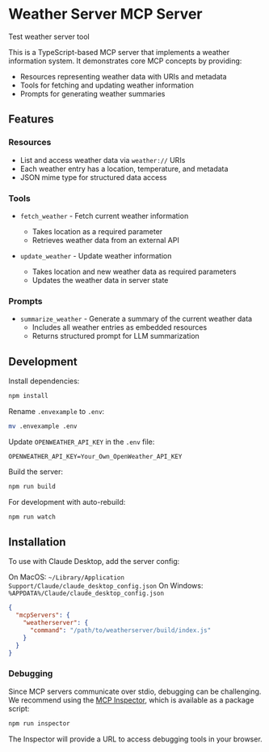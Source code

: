 # Weather Server MCP Server

Test weather server tool

This is a TypeScript-based MCP server that implements a weather information system. It demonstrates core MCP concepts by providing:

- Resources representing weather data with URIs and metadata
- Tools for fetching and updating weather information
- Prompts for generating weather summaries

## Features

### Resources
- List and access weather data via `weather://` URIs
- Each weather entry has a location, temperature, and metadata
- JSON mime type for structured data access

### Tools
- `fetch_weather` - Fetch current weather information
  - Takes location as a required parameter
  - Retrieves weather data from an external API

- `update_weather` - Update weather information
  - Takes location and new weather data as required parameters
  - Updates the weather data in server state

### Prompts
- `summarize_weather` - Generate a summary of the current weather data
  - Includes all weather entries as embedded resources
  - Returns structured prompt for LLM summarization

## Development

Install dependencies:
```bash
npm install
```

Rename `.envexample` to `.env`:
```bash
mv .envexample .env
```

Update `OPENWEATHER_API_KEY` in the `.env` file:
```env
OPENWEATHER_API_KEY=Your_Own_OpenWeather_API_KEY
```

Build the server:
```bash
npm run build
```

For development with auto-rebuild:
```bash
npm run watch
```

## Installation

To use with Claude Desktop, add the server config:

On MacOS: `~/Library/Application Support/Claude/claude_desktop_config.json`
On Windows: `%APPDATA%/Claude/claude_desktop_config.json`

```json
{
  "mcpServers": {
    "weatherserver": {
      "command": "/path/to/weatherserver/build/index.js"
    }
  }
}
```

### Debugging

Since MCP servers communicate over stdio, debugging can be challenging. We recommend using the [MCP Inspector](https://github.com/modelcontextprotocol/inspector), which is available as a package script:

```bash
npm run inspector
```

The Inspector will provide a URL to access debugging tools in your browser.
